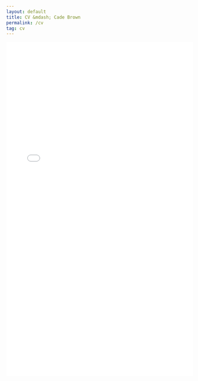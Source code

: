 ```yaml
---
layout: default
title: CV &mdash; Cade Brown
permalink: /cv
tag: cv
---
```


<iframe src="/cv-CadeBrown.pdf" style="width:100%; height:900px;" frameborder="0"></iframe>
